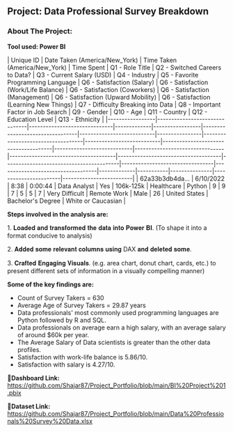## Project: Data Professional Survey Breakdown
### About The Project:
**Tool used: Power BI**



| Unique ID       | Date Taken (America/New_York) | Time Taken (America/New_York) | Time Spent | Q1 - Role Title | Q2 - Switched Careers to Data? | Q3 - Current Salary (USD) | Q4 - Industry | Q5 - Favorite Programming Language | Q6 - Satisfaction (Salary) | Q6 - Satisfaction (Work/Life Balance) | Q6 - Satisfaction (Coworkers) | Q6 - Satisfaction (Management) | Q6 - Satisfaction (Upward Mobility) | Q6 - Satisfaction (Learning New Things) | Q7 - Difficulty Breaking into Data | Q8 - Important Factor in Job Search | Q9 - Gender | Q10 - Age | Q11 - Country | Q12 - Education Level | Q13 - Ethnicity         |
|-----------------|-------------------------------|------------------------------|-------------|-----------------|---------------------------------|---------------------------|----------------|-----------------------------------|---------------------------|--------------------------------------|----------------------------|--------------------------------|--------------------------------------|-------------------------------------|-----------------------------------------|---------------------------------|-----------------------------------|-------------|-----------|---------------|-----------------------|-------------------------|
| 62a33b3db4da... | 6/10/2022                     | 8:38                         | 0:00:44     | Data Analyst    | Yes                             | 106k-125k                 | Healthcare     | Python                            | 9                         | 9                                    | 7                          | 5                               | 5                                   | 7                                       | Very Difficult                      | Remote Work                       | Male        | 26        | United States | Bachelor's Degree     | White or Caucasian     |



**Steps involved in the analysis are:**

1️. 𝐋𝐨𝐚𝐝𝐞𝐝 𝐚𝐧𝐝 𝐭𝐫𝐚𝐧𝐬𝐟𝐨𝐫𝐦𝐞𝐝 𝐭𝐡𝐞 𝐝𝐚𝐭𝐚 𝐢𝐧𝐭𝐨 𝐏𝐨𝐰𝐞𝐫 𝐁𝐈.
(To shape it into a format conducive to analysis)

2️. 𝐀𝐝𝐝𝐞𝐝 𝐬𝐨𝐦𝐞 𝐫𝐞𝐥𝐞𝐯𝐚𝐧𝐭 𝐜𝐨𝐥𝐮𝐦𝐧𝐬 𝐮𝐬𝐢𝐧𝐠 DAX 𝐚𝐧𝐝 𝐝𝐞𝐥𝐞𝐭𝐞𝐝 𝐬𝐨𝐦𝐞.

3️. 𝐂𝐫𝐚𝐟𝐭𝐞𝐝 𝐄𝐧𝐠𝐚𝐠𝐢𝐧𝐠 𝐕𝐢𝐬𝐮𝐚𝐥𝐬.
(e.g. area chart, donut chart, cards, etc.) to present different sets of information in a visually compelling manner)



**Some of the key findings are:**
- Count of Survey Takers = 630
- Average Age of Survey Takers = 29.87 years
- Data professionals' most commonly used programming languages are Python followed by R and SQL.
- Data professionals on average earn a high salary, with an average salary of around $60k per year.
- The Average Salary of Data scientists is greater than the other data profiles.
- Satisfaction with work-life balance is 5.86/10.
- Satisfaction with salary is 4.27/10.

   
**🔗Dashboard Link:** https://github.com/Shajar87/Project_Portfolio/blob/main/BI%20Project%201.pbix

**🔗Dataset Link:** https://github.com/Shajar87/Project_Portfolio/blob/main/Data%20Professionals%20Survey%20Data.xlsx
